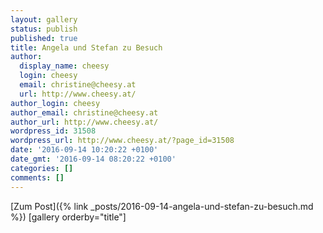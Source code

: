 ```yaml
---
layout: gallery
status: publish
published: true
title: Angela und Stefan zu Besuch
author:
  display_name: cheesy
  login: cheesy
  email: christine@cheesy.at
  url: http://www.cheesy.at/
author_login: cheesy
author_email: christine@cheesy.at
author_url: http://www.cheesy.at/
wordpress_id: 31508
wordpress_url: http://www.cheesy.at/?page_id=31508
date: '2016-09-14 10:20:22 +0100'
date_gmt: '2016-09-14 08:20:22 +0100'
categories: []
comments: []
---
```


[Zum Post]({% link _posts/2016-09-14-angela-und-stefan-zu-besuch.md %})
[gallery orderby="title"]
